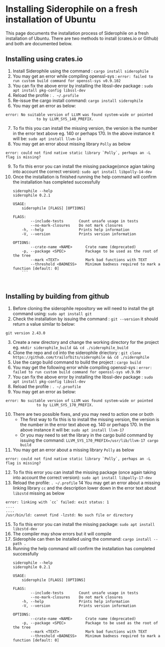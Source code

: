# Installing Siderophile on a fresh installation of Ubuntu
This page documents the installation process of Siderophile on a fresh installation of Ubuntu.
There are two methods to install (crates.io or Github) and both are documented below.
## Installing using crates.io
1. Install Siderophile using the command : `cargo install siderophile`
2. You may get an error while compiling openssl-sys : `error: failed to run custom build command for openssl-sys v0.9.102`
3. You can fix the above error by installing the libssl-dev package : `sudo apt install pkg-config libssl-dev`
4. Reload the profile : `. ~/.profile`
5. Re-issue the cargo install command: `cargo install siderophile`
6. You may get an error as below:
```
error: No suitable version of LLVM was found system-wide or pointed
              to by LLVM_SYS_140_PREFIX.
```
7. To fix this you can install the missing version, the version is the number in the error text above eg. 140 or perhaps 170. In the above instance it will be: `sudo apt install llvm-14`
8. You may get an error about missing library `Polly` as below
```
error: could not find native static library `Polly`, perhaps an -L flag is missing?
```
9. To fix this error you can install the missing package(once agian taking into account the correct version): `sudo apt install libpolly-14-dev`
10. Once the installation is finished running the help command will confirm the installation has completed successfully
    ```
    siderophile --help
    siderophile 0.2.1
    
    USAGE:
        siderophile [FLAGS] [OPTIONS]
    
    FLAGS:
            --include-tests       Count unsafe usage in tests
            --no-mark-closures    Do not mark closures
        -h, --help                Prints help information
        -V, --version             Prints version information
    
    OPTIONS:
            --crate-name <NAME>      Crate name (deprecated)
        -p, --package <SPEC>         Package to be used as the root of the tree
            --mark <TEXT>            Mark bad functions with TEXT
            --threshold <BADNESS>    Minimum badness required to mark a function [default: 0]
        ```



## Installing by building from github
1. Before cloning the siderophile repository we will need to install the git command using: `sudo apt install git`
2. Check the installation by issuing the command : `git --version` it should return a value similar to below:
```
git version 2.43.0
```
3. Create a new directory and change the working directory for the project eg. `mkdir siderophile_build && cd ./siderophile_build`
4. Clone the repo and cd into the siderophile driectory : `git clone https://github.com/trailofbits/siderophile && cd ./siderophile`
5. Use the cargo build command to build the project : `cargo build`
6. You may get the following error while compiling openssl-sys : `error: failed to run custom build command for openssl-sys v0.9.99`
7. You can fix the above error by installing the libssl-dev package : `sudo apt install pkg-config libssl-dev`
8. Reload the profile : `. ~/.proofile`
9. You may get an error as below:
```
error: No suitable version of LLVM was found system-wide or pointed
              to by LLVM_SYS_170_PREFIX.
```
10. There are two possible fixes, and you may need to action one or both
	- The first way to fix this is to install the missing version, the version is the number in the error text above eg. 140 or perhaps 170. In the above instance it will be: `sudo apt install llvm-17`
	- Or you may need to set the library in the cargo build command by issuing the command: `LLVM_SYS_170_PREFIX=/usr/lib/llvm-17 cargo build`
11. You may get an error about a missing library `Polly` as below
```
error: could not find native static library `Polly`, perhaps an -L flag is missing?
```
12. To fix this error you can install the missing package (once again taking into account the correct version): `sudo apt install libpolly-17-dev`
13. Reload the profile: `. ~/.profile`
14 You may get an error about a missing linking library `cc` and the description lower down in the error text about `libzstd` missing as below
```
error: linking with `cc` failed: exit status: 1
....
....
/usr/bin/ld: cannot find -lzstd: No such file or directory
```
15. To fix this error you can install the missing package: `sudo apt install libzstd-dev`
16. The compiler may show errors but it will compile
17. Siderophile can then be installed using the command: `cargo install --path .`
18. Running the help command will confirm the installation has completed successfully
    ```
    siderophile --help
    siderophile 0.2.1
    
    USAGE:
        siderophile [FLAGS] [OPTIONS]
    
    FLAGS:
            --include-tests       Count unsafe usage in tests
            --no-mark-closures    Do not mark closures
        -h, --help                Prints help information
        -V, --version             Prints version information
    
    OPTIONS:
            --crate-name <NAME>      Crate name (deprecated)
        -p, --package <SPEC>         Package to be used as the root of the tree
            --mark <TEXT>            Mark bad functions with TEXT
            --threshold <BADNESS>    Minimum badness required to mark a function [default: 0]
    ```

